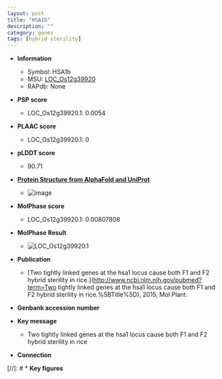 ```yaml
---
layout: post
title: "HSA1b"
description: ""
category: genes
tags: [hybrid sterility]
---
```


* **Information**  
    + Symbol: HSA1b  
    + MSU: [LOC_Os12g39920](http://rice.plantbiology.msu.edu/cgi-bin/ORF_infopage.cgi?orf=LOC_Os12g39920)  
    + RAPdb: None  

* **PSP score**  
    + LOC_Os12g39920.1: 0.0054 

* **PLAAC score**  
    + LOC_Os12g39920.1: 0 

* **pLDDT score**
    + 90.71

* **[Protein Structure from AlphaFold and UniProt](https://www.uniprot.org/uniprotkb/Q2QMV2/entry#structure)**
    + ![image](https://ricepsp.github.io/images/Q2/AF-Q2QMV2-F1.png)

* **MolPhase score**
    + LOC_Os12g39920.1: 0.00807808

* **MolPhase Result**
    + ![LOC_Os12g39920.1](https://304243504.github.io/Pictures/LOC_Os12g/LOC_Os12g39920.1.png)

* **Publication**  
    + [Two tightly linked genes at the hsa1 locus cause both F1 and F2 hybrid sterility in rice.](http://www.ncbi.nlm.nih.gov/pubmed?term=Two tightly linked genes at the hsa1 locus cause both F1 and F2 hybrid sterility in rice.%5BTitle%5D), 2015, Mol Plant.

* **Genbank accession number**  

* **Key message**  
    + Two tightly linked genes at the hsa1 locus cause both F1 and F2 hybrid sterility in rice

* **Connection**  

[//]: # * **Key figures**  


